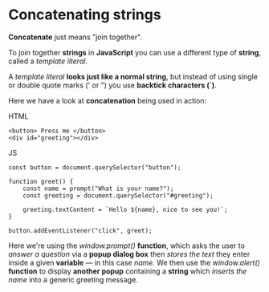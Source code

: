 # Concatenating strings

<strong>Concatenate</strong> just means "join together".

To join together <strong>strings</strong> in <strong>JavaScript</strong> you can use a different type of <strong>string</strong>, called a <em>template literal.</em>

A <em>template literal</em> <strong>looks just like a normal string</strong>, but instead of using single or double quote marks (' or ") you use <strong>backtick characters (`)</strong>.

Here we have a look at <strong>concatenation</strong> being used in action:

HTML

    <button> Press me </button>
    <div id="greeting"></div>

JS 

    const button = document.querySelector("button");

    function greet() {
        const name = prompt("What is your name?");
        const greeting = document.querySelector("#greeting");

        greeting.textContent = `Hello ${name}, nice to see you!`;
    } 

    button.addEventListener("click", greet);

Here we're using the <em>window.prompt()</em> <strong>function</strong>, which asks the user to <em>answer a question</em> via a <strong>popup dialog box</strong> then <em>stores the text</em> they enter inside a given <strong>variable</strong> — in this case <em>name.</em> We then use the <em>window.alert()</em> <strong>function</strong> to display <strong>another popup</strong> containing a <strong>string</strong> which <em>inserts the name</em> into a generic greeting message.
